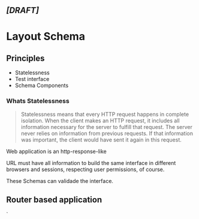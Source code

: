 *[DRAFT]*
---

# Layout Schema

## Principles

- Statelessness
- Test interface
- Schema Components

### Whats Statelessness

> Statelessness means that every HTTP request happens in complete isolation. When the client makes an HTTP request, it includes all information necessary for the server to fulfill that request. The server never relies on information from previous requests. If that information was important, the client would have sent it again in this request.

Web application is an http-response-like

URL must have all information to build the same interface in different browsers and sessions, respecting user permissions, of course.

These Schemas can validade the interface.

## Router based application
`